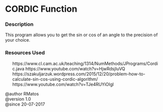 <h1>CORDIC Function</h1>

<h3>Description</h3>
<p>
This program allows you to get the sin or cos of an angle to the precision of your choice.
</p>

<h3> Resources Used </h3> 
 <ul> 
 https://www.cl.cam.ac.uk/teaching/1314/NumMethods/JPrograms/Cordic.java 
 https://www.youtube.com/watch?v=HjwRdsjIuVQ
 https://szakuljarzuk.wordpress.com/2015/12/20/problem-how-to-calculate-sin-cos-using-cordic-algorithm/
 https://www.youtube.com/watch?v=TJe4RUYiOIgl
 </ul>

@author RMatos    <br/> 
@version 1.0      <br/> 
@since 20-07-2017 <br/> 
